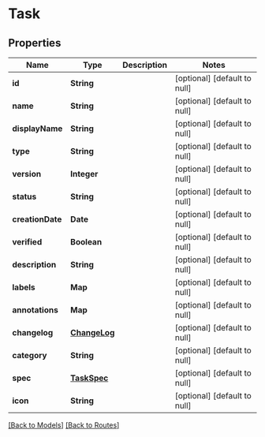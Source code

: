 # Task
## Properties

| Name | Type | Description | Notes |
|------------ | ------------- | ------------- | -------------|
| **id** | **String** |  | [optional] [default to null] |
| **name** | **String** |  | [optional] [default to null] |
| **displayName** | **String** |  | [optional] [default to null] |
| **type** | **String** |  | [optional] [default to null] |
| **version** | **Integer** |  | [optional] [default to null] |
| **status** | **String** |  | [optional] [default to null] |
| **creationDate** | **Date** |  | [optional] [default to null] |
| **verified** | **Boolean** |  | [optional] [default to null] |
| **description** | **String** |  | [optional] [default to null] |
| **labels** | **Map** |  | [optional] [default to null] |
| **annotations** | **Map** |  | [optional] [default to null] |
| **changelog** | [**ChangeLog**](ChangeLog.md) |  | [optional] [default to null] |
| **category** | **String** |  | [optional] [default to null] |
| **spec** | [**TaskSpec**](TaskSpec.md) |  | [optional] [default to null] |
| **icon** | **String** |  | [optional] [default to null] |

[[Back to Models]](../overview#models) [[Back to Routes]](../overview#routes)

